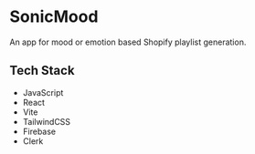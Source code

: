 # SonicMood

An app for mood or emotion based Shopify playlist generation.

## Tech Stack

- JavaScript
- React
- Vite
- TailwindCSS
- Firebase
- Clerk
